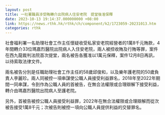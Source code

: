 ```yaml
---
layout: post
title: 一社署職員涉受賄轉介出院病人住安老院　提堂後准保釋
date: 2023-10-13 19:14:37.000000000 +08:00
link: https://news.rthk.hk/rthk/ch/component/k2/1723059-20231013.htm
categories: rthk
---
```


社會福利署一名助理社會工作主任懷疑收受私家安老院經營者的1萬8千元賄款，4年間轉介33位瑪嘉烈醫院出院病人入住安老院，兩人被控收賄及行賄等罪，案件在西九龍裁判法院首次提堂，兩名被告各獲准以1萬元保釋，案件12月8日再訊，以待索取法律文件。

兩名被告分別是任職助理社會工作主任的58歲邱俊和，以及樂年護老院的50歲負責人李麗珍。兩人同被控一項串謀使公職人員接受利益罪名，2018年至2022年期間一同串謀，令到作為公職人員的首被告，在無合法權限或合理辯解下接受利益，轉介由瑪嘉烈醫院出院病人至護老院。

另外，首被告被控公職人員接受利益罪，2022年在無合法權限或合理辯解而從次被告接受1萬8千元；次被告則被控一項向公職人員提供利益的交替罪名。
